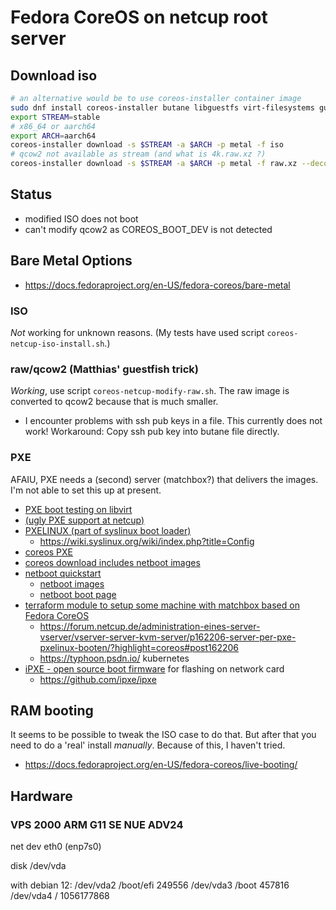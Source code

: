 # Fedora CoreOS on netcup root server

## Download iso

```bash
# an alternative would be to use coreos-installer container image
sudo dnf install coreos-installer butane libguestfs virt-filesystems guestfs-tools
export STREAM=stable
# x86_64 or aarch64
export ARCH=aarch64
coreos-installer download -s $STREAM -a $ARCH -p metal -f iso
# qcow2 not available as stream (and what is 4k.raw.xz ?)
coreos-installer download -s $STREAM -a $ARCH -p metal -f raw.xz --decompress
```

## Status

* modified ISO does not boot
* can't modify qcow2 as COREOS_BOOT_DEV is not detected

## Bare Metal Options

* https://docs.fedoraproject.org/en-US/fedora-coreos/bare-metal

### ISO

_Not_ working for unknown reasons. (My tests have used script `coreos-netcup-iso-install.sh`.)

### raw/qcow2 (Matthias' guestfish trick)

*Working*, use script `coreos-netcup-modify-raw.sh`. The raw image is converted to qcow2 because that is much smaller.

* I encounter problems with ssh pub keys in a file. This currently does not work!
  Workaround: Copy ssh pub key into butane file directly.

### PXE

AFAIU, PXE needs a (second) server (matchbox?) that delivers the images. I'm not able to set this up at present.

* [PXE boot testing on libvirt](https://dustymabe.com/2019/01/04/easy-pxe-boot-testing-with-only-http-using-ipxe-and-libvirt/)
* [(ugly PXE support at netcup)](https://forum.netcup.de/administration-eines-server-vserver/vserver-server-kvm-server/p143388-server-per-pxe-pxelinux-booten/?highlight=pxe#post143388)
* [PXELINUX (part of syslinux boot loader)](https://wiki.syslinux.org/wiki/index.php?title=PXELINUX)
  + https://wiki.syslinux.org/wiki/index.php?title=Config
* [coreos PXE](https://docs.fedoraproject.org/en-US/fedora-coreos/live-reference/)
* [coreos download includes netboot images](https://fedoraproject.org/de/coreos/download?stream=stable)
* [netboot quickstart](https://netboot.xyz/docs/quick-start/)
  + [netboot images](https://netboot.xyz/downloads/)
  + [netboot boot page](https://boot.netboot.xyz/)
* [terraform module to setup some machine with matchbox based on Fedora CoreOS](https://github.com/ecky-l/fcos-pxe-bootstrapper)
  + https://forum.netcup.de/administration-eines-server-vserver/vserver-server-kvm-server/p162206-server-per-pxe-pxelinux-booten/?highlight=coreos#post162206
  + https://typhoon.psdn.io/ kubernetes
* [iPXE - open source boot firmware](https://ipxe.org/) for flashing on network card
  + https://github.com/ipxe/ipxe

## RAM booting

It seems to be possible to tweak the ISO case to do that. But after that you need to do a 'real' install _manually_. 
Because of this, I haven't tried.

* https://docs.fedoraproject.org/en-US/fedora-coreos/live-booting/

## Hardware

### VPS 2000 ARM G11 SE NUE ADV24

net dev
eth0 (enp7s0)

disk
/dev/vda

with debian 12:
/dev/vda2   /boot/efi       249556
/dev/vda3   /boot           457816
/dev/vda4   /               1056177868
